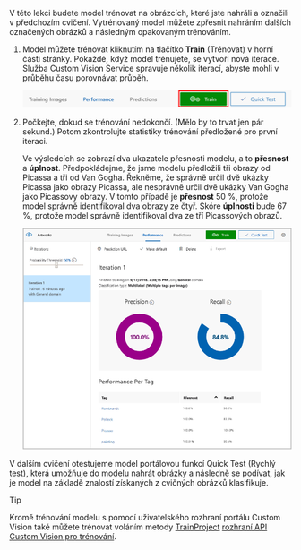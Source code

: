 V této lekci budete model trénovat na obrázcích, které jste nahráli a označili v předchozím cvičení. Vytrénovaný model můžete zpřesnit nahráním dalších označených obrázků a následným opakovaným trénováním.

1. Model můžete trénovat kliknutím na tlačítko **Train** (Trénovat) v horní části stránky. Pokaždé, když model trénujete, se vytvoří nová iterace. Služba Custom Vision Service spravuje několik iterací, abyste mohli v průběhu času porovnávat průběh.

    ![Snímek obrazovky s horním panelem projektu Artworks se zvýrazněným tlačítkem Train (Trénovat)](../media/2-portal-click-train.png)

1. Počkejte, dokud se trénování nedokončí. (Mělo by to trvat jen pár sekund.) Potom zkontrolujte statistiky trénování předložené pro první iteraci. 

    Ve výsledcích se zobrazí dva ukazatele přesnosti modelu, a to **přesnost** a **úplnost**. Předpokládejme, že jsme modelu předložili tři obrazy od Picassa a tři od Van Gogha. Řekněme, že správně určil dvě ukázky Picassa jako obrazy Picassa, ale nesprávně určil dvě ukázky Van Gogha jako Picassovy obrazy. V tomto případě je **přesnost** 50 %, protože model správně identifikoval dva obrazy ze čtyř. Skóre **úplnosti** bude 67 %, protože model správně identifikoval dva ze tří Picassových obrazů.

    ![Snímek obrazovky s výsledky trénování modelu Výsledky ukazují celkovou 100procentní přesnost a 84,8procentní úplnost.](../media/2-portal-train-complete.png)

V dalším cvičení otestujeme model portálovou funkcí Quick Test (Rychlý test), která umožňuje do modelu nahrát obrázky a následně se podívat, jak je model na základě znalostí získaných z cvičných obrázků klasifikuje.

> [!TIP]
> Kromě trénování modelu s pomocí uživatelského rozhraní portálu Custom Vision také můžete trénovat voláním metody [TrainProject](https://southcentralus.dev.cognitive.microsoft.com/docs/services/d9a10a4a5f8549599f1ecafc435119fa/operations/58d5835bc8cb231380095bed) [rozhraní API Custom Vision pro trénování](https://southcentralus.dev.cognitive.microsoft.com/docs/services/d9a10a4a5f8549599f1ecafc435119fa/operations/58d5835bc8cb231380095be3).